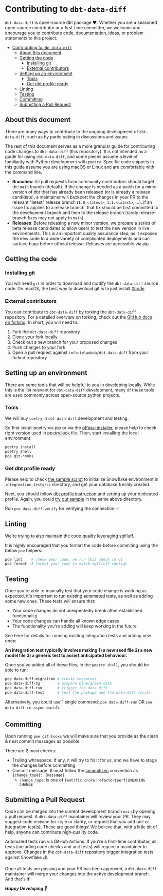 # Contributing to `dbt-data-diff`

`dbt-data-diff` is open-source dbt package ❤️. Whether you are a seasoned open-source contributor or a first-time committer, we welcome and encourage you to contribute code, documentation, ideas, or problem statements to this project.

- [Contributing to `dbt-data-diff`](#contributing-to-dbt-data-diff)
  - [About this document](#about-this-document)
  - [Getting the code](#getting-the-code)
    - [Installing git](#installing-git)
    - [External contributors](#external-contributors)
  - [Setting up an environment](#setting-up-an-environment)
    - [Tools](#tools)
    - [Get dbt profile ready](#get-dbt-profile-ready)
  - [Linting](#linting)
  - [Testing](#testing)
  - [Committing](#committing)
  - [Submitting a Pull Request](#submitting-a-pull-request)

## About this document

There are many ways to contribute to the ongoing development of `dbt-data-diff`, such as by participating in discussions and issues.

The rest of this document serves as a more granular guide for contributing code changes to `dbt-data-diff` (this repository). It is not intended as a guide for using `dbt-data-diff`, and some pieces assume a level of familiarity with Python development with `poetry`. Specific code snippets in this guide assume you are using macOS or Linux and are comfortable with the command line.

- **Branches:** All pull requests from community contributors should target the `main` branch (default). If the change is needed as a patch for a minor version of dbt that has already been released (or is already a release candidate), a maintainer will backport the changes in your PR to the relevant "latest" release branch (`1.0.<latest>`, `1.1.<latest>`, ...). If an issue fix applies to a release branch, that fix should be first committed to the development branch and then to the release branch (rarely release-branch fixes may not apply to `main`).
- **Releases**: Before releasing a new minor version, we prepare a series of beta release candidates to allow users to test the new version in live environments. This is an important quality assurance step, as it exposes the new code to a wide variety of complicated deployments and can surface bugs before official release. Releases are accessible via pip.

## Getting the code

### Installing git

You will need `git` in order to download and modify the `dbt-data-diff` source code. On macOS, the best way to download git is to just install [Xcode](https://developer.apple.com/support/xcode/).

### External contributors

You can contribute to `dbt-data-diff` by forking the `dbt-data-diff` repository. For a detailed overview on forking, check out the [GitHub docs on forking](https://help.github.com/en/articles/fork-a-repo). In short, you will need to:

1. Fork the `dbt-data-diff` repository
2. Clone your fork locally
3. Check out a new branch for your proposed changes
4. Push changes to your fork
5. Open a pull request against `infintelambda/dbt-data-diff` from your forked repository

## Setting up an environment

There are some tools that will be helpful to you in developing locally. While this is the list relevant for `dbt-data-diff` development, many of these tools are used commonly across open-source python projects.

### Tools

We will buy `poetry` in `dbt-data-diff` development and testing.

So first install poetry via pip or via the [official installer](https://python-poetry.org/docs/#installing-with-the-official-installer), please help to check right version used in [poetry.lock](/poetry.lock) file. Then, start installing the local environment:

```bash
poetry install
poetry shell
poe git-hooks
```

### Get dbt profile ready

Please help to check [the sample script](/integration_tests/ci/sf-init.sql) to initialize Snowflake environment in `integreation_tests/ci` directory, and get your database freshly created.

Next, you should follow [dbt profile instruction](https://docs.getdbt.com/docs/core/connect-data-platform/connection-profiles) and setting up your dedicated profile. Again, you could [try our sample](/integration_tests/ci/profiles.yml) in the same above directory.

Run `poe data-diff-verify` for verifying the connection ✅

## Linting

We're trying to also maintain the code quality leveraging [sqlfluff](https://sqlfluff.com/).

It is highly encouraged that you format the code before commiting using the below `poe` helpers:

```bash
poe lint    # check your code, we run this check in CI
poe format  # format your code to match sqlfluff configs
```

## Testing

Once you're able to manually test that your code change is working as expected, it's important to run existing automated tests, as well as adding some new ones. These tests will ensure that:

- Your code changes do not unexpectedly break other established functionality
- Your code changes can handle all known edge cases
- The functionality you're adding will _keep_ working in the future

See here for details for running existing integration tests and adding new ones:

**An integration test typically involves making 1) a new seed file 2) a new model file 3) a generic test to assert anticipated behaviour.**

Once you've added all of these files, in the `poetry shell`, you should be able to run:

```bash
poe data-diff-migration # create resources
poe data-diff-bg        # prepare blue/green data
poe data-diff-run       # trigger the data-diff
poe data-diff-test      # test the package and the data-diff result
```

Alternatively, you could use 1 single command: `poe data-diff-run` OR `poe data-diff-ru-async-wait`👍

## Committing

Upon running `poe git-hooks` we will make sure that you provide as the clean & neat commit messages as possible.

There are 2 main checks:

- Trailing whitespace: If any, it will try to fix it for us, and we have to stage the changes before committing
- Commit message: It must follow the [commitizen](https://commitizen-tools.github.io/commitizen/) convention as `{change_type}: {message}`
  - `change_type`: is one of `feat|fix|chore|refactor|perf|BREAKING CHANGE`

## Submitting a Pull Request

Code can be merged into the current development branch `main` by opening a pull request. A `dbt-data-diff` maintainer will review your PR. They may suggest code revision for style or clarity, or request that you add unit or integration test(s). These are good things! We believe that, with a little bit of help, anyone can contribute high-quality code.

Automated tests run via GitHub Actions. If you're a first-time contributor, all tests (including code checks and unit tests) will require a maintainer to approve. Changes in the `dbt-data-diff` repository trigger integration tests against Snowflake 💰.

Once all tests are passing and your PR has been approved, a `dbt-data-diff` maintainer will merge your changes into the active development branch. And that's it!

**_Happy Developing 🎉_**
